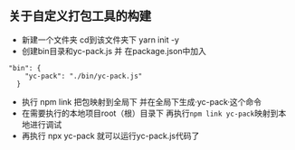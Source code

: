 ## 关于自定义打包工具的构建
- 新建一个文件夹 cd到该文件夹下 yarn init -y
- 创建bin目录和yc-pack.js 并 在package.json中加入
```
"bin": {
    "yc-pack": "./bin/yc-pack.js"
  }
```
- 执行 npm link 把包映射到全局下 并在全局下生成·yc-pack·这个命令
- 在需要执行的本地项目root（根）目录下 再执行`npm link yc-pack`映射到本地进行调试 
- 再执行 npx yc-pack 就可以运行yc-pack.js代码了